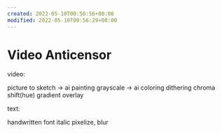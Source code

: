 ```yaml
---
created: 2022-05-10T00:50:56+08:00
modified: 2022-05-10T00:56:29+08:00
---
```


# Video Anticensor

video:

picture to sketch -> ai painting
grayscale -> ai coloring
dithering
chroma shift(hue)
gradient overlay

text:

handwritten font
italic
pixelize, blur
